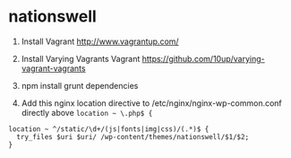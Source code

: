 nationswell
===========

1. Install Vagrant
    http://www.vagrantup.com/

2. Install Varying Vagrants Vagrant
    https://github.com/10up/varying-vagrant-vagrants

3. npm install grunt dependencies

4. Add this nginx location directive to /etc/nginx/nginx-wp-common.conf directly above `location ~ \.php$ {`

````
location ~ ^/static/\d+/(js|fonts|img|css)/(.*)$ {
  try_files $uri $uri/ /wp-content/themes/nationswell/$1/$2;
}
````


